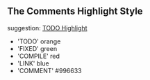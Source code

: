 ## The Comments Highlight Style
  suggestion: [TODO Highlight](https://marketplace.visualstudio.com/items?itemName=wayou.vscode-todo-highlight)
- 'TODO' orange
- 'FIXED' green
- 'COMPILE' red
- 'LINK' blue
- 'COMMENT' #996633
